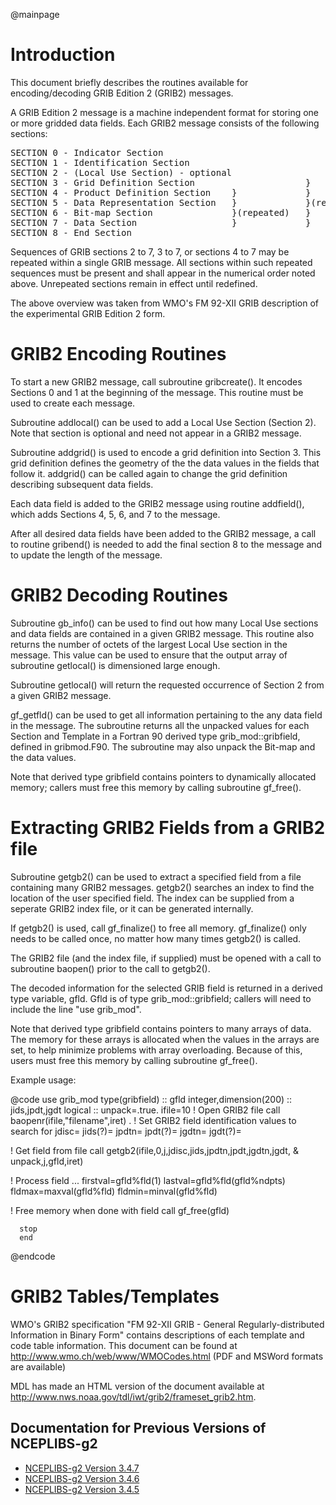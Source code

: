 @mainpage

# Introduction

This document briefly describes the routines available for encoding/decoding
GRIB Edition 2 (GRIB2) messages. 

A GRIB Edition 2 message is a machine independent format for storing
one or more gridded data fields. Each GRIB2 message consists of the 
following sections:

<pre>
SECTION 0 - Indicator Section
SECTION 1 - Identification Section
SECTION 2 - (Local Use Section) - optional                           }
SECTION 3 - Grid Definition Section                     }            }
SECTION 4 - Product Definition Section    }             }            }(repeated)
SECTION 5 - Data Representation Section   }             }(repeated)  }
SECTION 6 - Bit-map Section               }(repeated)   }            }
SECTION 7 - Data Section                  }             }            }
SECTION 8 - End Section
</pre>

Sequences of GRIB sections 2 to 7, 3 to 7, or sections 4 to 7 may be repeated
within a single GRIB message. All sections within such repeated sequences
must be present and shall appear in the numerical order noted above.
Unrepeated sections remain in effect until redefined.

The above overview was taken from WMO's FM 92-XII GRIB description
of the experimental GRIB Edition 2 form.

# GRIB2 Encoding Routines

To start a new GRIB2 message, call subroutine gribcreate(). It
encodes Sections 0 and 1 at the beginning of the message. This routine 
must be used to create each message.

Subroutine addlocal() can be used to add a Local Use Section (Section 2).
Note that section is optional and need not appear in a GRIB2 message.

Subroutine addgrid() is used to encode a grid definition into Section 3.
This grid definition defines the geometry of the the data values in the
fields that follow it. addgrid() can be called again to change the grid 
definition describing subsequent data fields.

Each data field is added to the GRIB2 message using routine addfield(),
which adds Sections 4, 5, 6, and 7 to the message.

After all desired data fields have been added to the GRIB2 message, a
call to routine gribend() is needed to add the final section 8 to the
message and to update the length of the message. 

# GRIB2 Decoding Routines

Subroutine gb_info() can be used to find out how many Local Use
sections and data fields are contained in a given GRIB2 message. This
routine also returns the number of octets of the largest Local Use
section in the message. This value can be used to ensure that the
output array of subroutine getlocal() is dimensioned large enough.

Subroutine getlocal() will return the requested occurrence of Section 2
from a given GRIB2 message. 

gf_getfld() can be used to get all information pertaining to the any
data field in the message. The subroutine returns all the unpacked
values for each Section and Template in a Fortran 90 derived type
grib_mod::gribfield, defined in gribmod.F90. The subroutine may also
unpack the Bit-map and the data values.

Note that derived type gribfield contains pointers to dynamically
allocated memory; callers must free this memory by calling subroutine
gf_free().

# Extracting GRIB2 Fields from a GRIB2 file

Subroutine getgb2() can be used to extract a specified field from a
file containing many GRIB2 messages. getgb2() searches an index to
find the location of the user specified field. The index can be
supplied from a seperate GRIB2 index file, or it can be generated
internally.

If getgb2() is used, call gf_finalize() to free all
memory. gf_finalize() only needs to be called once, no matter how many
times getgb2() is called.

The GRIB2 file (and the index file, if supplied) must be opened with
a call to subroutine baopen() prior to the call to getgb2().

The decoded information for the selected GRIB field is returned in a
derived type variable, gfld. Gfld is of type grib_mod::gribfield;
callers will need to include the line "use grib_mod".

Note that derived type gribfield contains pointers to many arrays of data.
The memory for these arrays is allocated when the values in the arrays 
are set, to help minimize problems with array overloading. Because of this,
users must free this memory by calling subroutine gf_free().

Example usage:

@code
      use grib_mod
      type(gribfield) :: gfld
      integer,dimension(200) :: jids,jpdt,jgdt
      logical :: unpack=.true.
      ifile=10
  ! Open GRIB2 file 
      call baopenr(ifile,"filename",iret)
      .
  ! Set GRIB2 field identification values to search for
      jdisc=
      jids(?)=
      jpdtn=
      jpdt(?)=
      jgdtn=
      jgdt(?)=

  ! Get field from file
      call getgb2(ifile,0,j,jdisc,jids,jpdtn,jpdt,jgdtn,jgdt,
     &            unpack,j,gfld,iret)

  ! Process field ...
      firstval=gfld%fld(1)
      lastval=gfld%fld(gfld%ndpts)
      fldmax=maxval(gfld%fld)
      fldmin=minval(gfld%fld)
      
  ! Free memory when done with field
      call gf_free(gfld)

      stop
      end
@endcode
      
# GRIB2 Tables/Templates

WMO's GRIB2 specification "FM 92-XII GRIB - General
Regularly-distributed Information in Binary Form" contains
descriptions of each template and code table information. This
document can be found at http://www.wmo.ch/web/www/WMOCodes.html (PDF
and MSWord formats are available)

MDL has made an HTML version of the document available at
http://www.nws.noaa.gov/tdl/iwt/grib2/frameset_grib2.htm.

## Documentation for Previous Versions of NCEPLIBS-g2

* [NCEPLIBS-g2 Version 3.4.7](ver-3.4.7/index.html)
* [NCEPLIBS-g2 Version 3.4.6](ver-3.4.6/index.html)
* [NCEPLIBS-g2 Version 3.4.5](ver-3.4.5/index.html)

